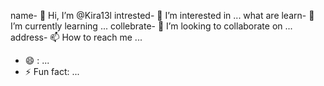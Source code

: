 name- 👋 Hi, I’m @Kira13l
intrested- 👀 I’m interested in ...
what are learn- 🌱 I’m currently learning ...
collebrate- 💞️ I’m looking to collaborate on ...
address- 📫 How to reach me ...
- 😄 : ...
- ⚡ Fun fact: ...

<!---
Kira13l/Kira13l is a ✨ special ✨ repository because its `README.md` (this file) appears on your GitHub profile.
You can click the Preview link to take a look at your changes.
--->
